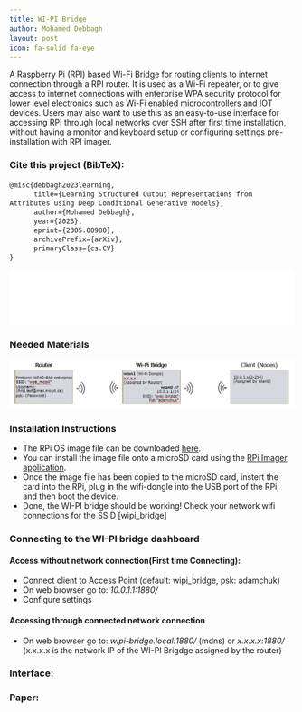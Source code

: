 ```yaml
---
title: WI-PI Bridge
author: Mohamed Debbagh
layout: post
icon: fa-solid fa-eye
---
```

 A Raspberry Pi (RPI) based Wi-Fi Bridge for routing clients to internet connection through a RPI router. It is used as a Wi-Fi repeater, or to give access to internet connections with enterprise WPA security protocol for lower level electronics such as Wi-Fi enabled microcontrollers and IOT devices. Users may also want to use this as an easy-to-use interface for accessing RPI through local networks over SSH after first time installation, without having a monitor and keyboard setup or configuring settings pre-installation with RPI imager.


### Cite this project (BibTeX):
```
@misc{debbagh2023learning,
      title={Learning Structured Output Representations from Attributes using Deep Conditional Generative Models}, 
      author={Mohamed Debbagh},
      year={2023},
      eprint={2305.00980},
      archivePrefix={arXiv},
      primaryClass={cs.CV}
}
```

<style>.embed-container { position: relative; padding-bottom: 20%; height: 0; overflow: hidden; max-width: 100%; } .embed-container iframe, .embed-container object, .embed-container embed { position: absolute; top: 0; left: 0; width: 100%; height: 100%; }</style><div class='embed-container'><iframe src='/assets/images/wipi/bridge_diagram.png' style='border:0'></iframe></div>

### Needed Materials

<img src="/assets/images/wipi/bridge_diagram.png">

### Installation Instructions
- The RPi OS image file can be downloaded [here](https://drive.google.com/file/d/1kfivoJRY1-tfTbqO5MyLWXaK64weQToH/view?usp=share_link).
- You can install the image file onto a microSD card using the [RPi Imager application](https://www.raspberrypi.com/software/).
- Once the image file has been copied to the microSD card, instert the card into the RPi, plug in the wifi-dongle into the USB port of the RPi, and then boot the device.
- Done, the WI-PI bridge should be working! Check your network wifi connections for the SSID [wipi_bridge]

### Connecting to the WI-PI bridge dashboard
#### Access without network connection(First time Connecting):​

- Connect client to Access Point (default: wipi_bridge, psk: adamchuk)​
- On web browser go to: *10.0.1.1:1880/​*
- Configure settings

#### Accessing through connected network connection

- On web browser go to: *wipi-bridge.local:1880/* (mdns) or *x.x.x.x:1880/* (x.x.x.x is the network IP of the WI-PI Brigdge assigned by the router)​

### Interface:

<!-- <style>.embed-container { position: relative; padding-bottom: 56.25%; height: 0; overflow: hidden; max-width: 100%; } .embed-container iframe, .embed-container object, .embed-container embed { position: absolute; top: 0; left: 0; width: 100%; height: 100%; }</style><div class='embed-container'><iframe src='https://docs.google.com/presentation/d/e/2PACX-1vSsbmKOLcm0Y3kSmO2Iyj76pJZNOuj9v3K2x5O0BYFXWcaK-l8ex586Pr44z5yEYEZdSk7RSevOSpdf/embed?start=true&loop=true&delayms=5000' frameborder='0' width='1440' height='839' allowfullscreen='true' mozallowfullscreen='true' webkitallowfullscreen='true'></iframe></div>
<br/> -->

### Paper:

<!-- <style>.embed-container { position: relative; padding-bottom: 56.25%; height: 0; overflow: hidden; max-width: 100%; } .embed-container iframe, .embed-container object, .embed-container embed { position: absolute; top: 0; left: 0; width: 100%; height: 100%; }</style><div class='embed-container'><object data='/assets/papers/2023-04-24_attr_to_img.pdf' type='application/pdf'>     <embed src='/assets/papers/2023-04-24_attr_to_img.pdf'>         <p>This browser does not support PDFs. Please download the PDF to view it: <a href='/assets/papers/2023-04-24_attr_to_img.pdf'>Download PDF</a>.</p>     </embed> </object></div>
<br/> -->


